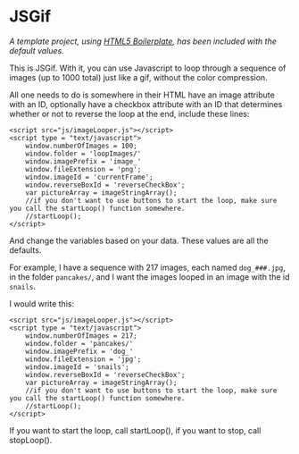 JSGif
=====

*A template project, using [HTML5 Boilerplate](http://html5boilerplate.com/), has been included with the default values.*

This is JSGif. With it, you can use Javascript to loop through a sequence of images (up to 1000 total) just like a gif, without the color compression.

All one needs to do is somewhere in their HTML have an image attribute with an ID, optionally have a checkbox attribute with an ID that determines whether or not to reverse the loop at the end, include these lines:

	
	<script src="js/imageLooper.js"></script>
	<script type = "text/javascript">
		window.numberOfImages = 100;
		window.folder = 'loopImages/'
		window.imagePrefix = 'image_'
		window.fileExtension = 'png';
		window.imageId = 'currentFrame';
		window.reverseBoxId = 'reverseCheckBox';
		var pictureArray = imageStringArray();
		//if you don't want to use buttons to start the loop, make sure you call the startLoop() function somewhere.
		//startLoop();
	</script>

And change the variables based on your data. These values are all the defaults.

For example, I have a sequence with 217 images, each named `dog_###.jpg`, in the folder `pancakes/`, and I want the images looped in an image with the id `snails`.

I would write this:

	<script src="js/imageLooper.js"></script>
	<script type = "text/javascript">
		window.numberOfImages = 217;
		window.folder = 'pancakes/'
		window.imagePrefix = 'dog_'
		window.fileExtension = 'jpg';
		window.imageId = 'snails';
		window.reverseBoxId = 'reverseCheckBox';
		var pictureArray = imageStringArray();
		//if you don't want to use buttons to start the loop, make sure you call the startLoop() function somewhere.
		//startLoop();
	</script>

If you want to start the loop, call startLoop(), if you want to stop, call stopLoop().
